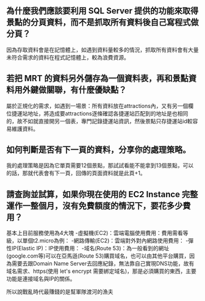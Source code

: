 ## 為什麼我們應該要利用 SQL Server 提供的功能來取得景點的分頁資料，而不是抓取所有資料後自己寫程式做分頁？
因為存取資料會是在記憶體上，如遇到資料量較多的情況，抓取所有資料會有大量未符合需求的資料在程式記憶體上，較為浪費資源。

## 若把 MRT 的資料另外儲存為一個資料表，再和景點資料用外鍵做關聯，有什麼優缺點？
屬於正規化的需求，如遇到一場景：所有資料放在attractions內，又有另一個欄位捷運站地址，將造成要attractions逐條確認各捷運站匹配到的地址是也相同的，故不如就直接開另一個表，專門記錄捷運站資訊，然後景點只存捷運站id較容易維護資料。

## 如何判斷是否有下一頁的資料，分享你的處理策略。
我的處理策略是因為它單頁需要12個景點，那試試看能不能拿到13個景點，可以的話，那就代表會有下一頁，回傳的頁面資料就是此頁+1。

## 請查詢並試算，如果你現在使用的 EC2 Instance 完整運作一整個月，沒有免費額度的情況下，要花多少費用？
基本上目前服務使用為4大塊
-虛擬機(EC2)：雲端電腦使用費用：費用需看等級，以單個t2.micro為例：
-網路傳輸(EC2)：雲端對外對內網路使用費用：
-彈性IP(Elastic IP)：IP使用費用：
-域名(Route 53)：為一般看到的網址(google.com等)可以在亞馬遜(Route 53)購買域名，也可以由其他平台購買，因為需要去跟Domain Name Server去回應紀錄，無法靠自己實現DNS功能，故有域名需求、https(使用 let's encrypt 需要綁定域名)，那是必須購買的東西，主要功能是連接域名與IP的關係。

所以說戰亂時代最賺錢的是幫軍隊渡河的漁夫